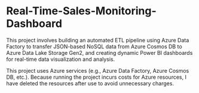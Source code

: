 # Real-Time-Sales-Monitoring-Dashboard
This project involves building an automated ETL pipeline using Azure Data Factory to transfer JSON-based NoSQL data from Azure Cosmos DB to Azure Data Lake Storage Gen2, and creating dynamic Power BI dashboards for real-time data visualization and analysis.


This project uses Azure services (e.g., Azure Data Factory, Azure Cosmos DB, etc.). Because running the project incurs costs for Azure resources, I have deleted the resources after use to avoid unnecessary charges.
